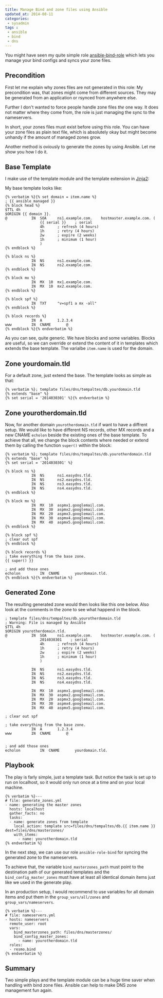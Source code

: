 ```yaml
---
title: Manage Bind and zone files using Ansible
updated_at: 2014-08-11
categories:
 - sysadmin
tags :
 - ansible
 - bind
 - dns
---
```


You might have seen my quite simple role [ansible-bind-role](https://github.com/resmo/ansible-role-bind) which lets you manage your bind configs and syncs your zone files.

## Precondition
First let me explain why zones files are not generated in this role: My precondition was, that zones might come from different sources. They may be generated from an application or rsynced from anywhere else.

Further I don't wanted to force people handle zone files _the_ one way. It does not matter where they come from, the role is just managing the sync to the nameservers.

In short, your zones files must exist before using this role. You can have your zone files as plain text file, which is absolutely okay but might become unhandy if the amount of managed zones grow.

Another method is oviously to generate the zones by using Ansible. Let me show you how I do it.

## Base Template
I make use of the template module and the template extension in [Jinja2](http://jinja.pocoo.org):

My base template looks like:

~~~
{% verbatim %}{% set domain = item.name %}
; {{ ansible_managed }}
{% block head %}
$TTL 4h
$ORIGIN {{ domain }}.
@			IN	SOA		ns1.example.com.	hostmaster.example.com. (
				{{ serial }}	; serial
				4h		; refresh (4 hours)
				1h		; retry (4 hours)
				2w		; expire (2 weeks)
				1h		; minimum (1 hour)
				)
{% endblock %}

{% block ns %}
			IN	NS		ns1.example.com.
			IN	NS		ns2.example.com.
{% endblock %}

{% block mx %}
			IN	MX	10	mx1.example.com.
			IN	MX	10	mx2.example.com.
{% endblock %}

{% block spf %}
			IN	TXT		"v=spf1 a mx -all"
{% endblock %}

{% block records %}
			IN	A		1.2.3.4
www			IN	CNAME		@
{% endblock %}{% endverbatim %}
~~~

As you can see, quite generic. We have blocks and some variables. Blocks are useful, so we can override or extend the content of it in templates which extends the base template. The varialbe `item.name` is used for the domain.

## Zone yourdomain.tld

For a default zone, just extend the base. The template looks as simple as that:
~~~
{% verbatim %}; template files/dns/tempaltes/db.yourdomain.tld
{% extends "base" %}
{% set serial = '2014030301' %}{% endverbatim %}
~~~

## Zone yourotherdomain.tld
Now, for another domain `yourotherdomain.tld` if want to have a diffrent setup. We would like to have different NS records, other MX records and a new CNAME `echolon` beside the existing ones of the base template. To achieve that all, we change the block contents where needed or extend them by calling the function `super()` within the block:
~~~
{% verbatim %}; template files/dns/tempaltes/db.yourotherdomain.tld
{% extends "base" %}
{% set serial = '2014030301' %}

{% block ns %}
			IN	NS		ns1.easydns.tld.
			IN	NS		ns2.easydns.tld.
			IN	NS		ns3.easydns.tld.
			IN	NS		ns4.easydns.tld.
{% endblock %}

{% block mx %}
			IN	MX	10	aspmx1.googlemail.com.
			IN	MX	30	aspmx2.googlemail.com.
			IN	MX	20	aspmx3.googlemail.com.
			IN	MX	30	aspmx4.googlemail.com.
			IN	MX	40	aspmx5.googlemail.com.
{% endblock %}

{% block spf %}
; clear out spf
{% endblock %}

{% block records %}
; take everything from the base zone.
{{ super() }}

; and add those ones
echolon			IN	CNAME		yourdomain.tld.
{% endblock %}{% endverbatim %}
~~~

## Generated Zone

The resulting generated zone would then looks like this one below. Also look at the comments in the zone to see what happend in the block.

~~~
; template files/dns/tempaltes/db.yourotherdomain.tld
; Warning: File is managed by Ansible
$TTL 4h
$ORIGIN yourotherdomain.tld.
@           IN  SOA     ns1.example.com.    hostmaster.example.com. (
                2014030301    ; serial
                4h      ; refresh (4 hours)
                1h      ; retry (4 hours)
                2w      ; expire (2 weeks)
                1h      ; minimum (1 hour)
                )

            IN  NS      ns1.easydns.tld.
            IN  NS      ns2.easydns.tld.
            IN  NS      ns3.easydns.tld.
            IN  NS      ns4.easydns.tld.

            IN  MX  10  aspmx1.googlemail.com.
            IN  MX  30  aspmx2.googlemail.com.
            IN  MX  20  aspmx3.googlemail.com.
            IN  MX  30  aspmx4.googlemail.com.
            IN  MX  40  aspmx5.googlemail.com.

; clear out spf

; take everything from the base zone.
            IN  A       1.2.3.4
www         IN  CNAME       @


; and add those ones
echolon         IN  CNAME       yourdomain.tld.
~~~

## Playbook

The play is farly simple, just a template task. But notice the task is set up to run on localhost, so it would only run once at a time and on your local machine.

~~~
{% verbatim %}---
# file: generate_zones.yml
- name: generating the master zones
  hosts: localhost
  gather_facts: no
  tasks:
  - name: generate zones from template
    local_action: template src=files/dns/tempaltes/db.{{ item.name }} dest=files/dns/masterzones/
    with_items:
      - name: yourotherdomain.tld
{% endverbatim %}
~~~

In the next step, we can use our role `ansible-role-bind` for syncing the generated zone to the nameservers.

To achieve that, the variable `bind_masterzones_path` must point to the destination path of our generated templates and the `bind_config_master_zones` must have at least all identical domain items just like we used in the generate play.

In an production setup, I would recommend to use variables for all domain items and put them in the `group_vars/all/zones` and `group_vars/nameservers`.

~~~
{% verbatim %}---
# file: nameservers.yml
- hosts: nameservers
  remote_user: root
  vars:
    bind_masterzones_path: files/dns/masterzones/
    bind_config_master_zones:
      - name: yourotherdomain.tld
  roles:
  - resmo.bind
{% endverbatim %}
~~~

## Summary

Two simple plays and the template module can be a huge time saver when handling with bind zone files.
Ansible can help to make DNS zone management fun again.

